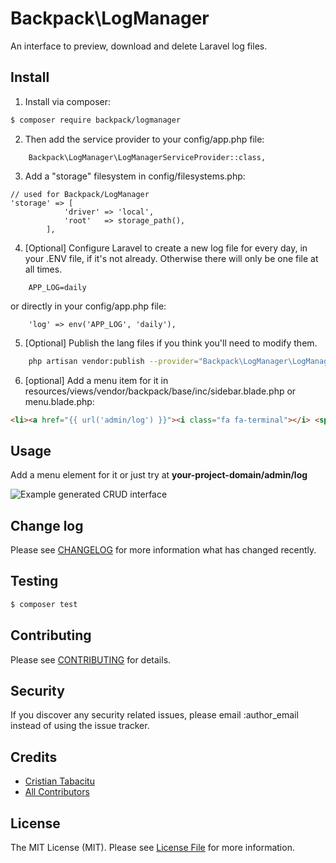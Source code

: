 # Backpack\LogManager

An interface to preview, download and delete Laravel log files.

## Install

1) Install via composer:

``` bash
$ composer require backpack/logmanager
```

2) Then add the service provider to your config/app.php file:

```
    Backpack\LogManager\LogManagerServiceProvider::class,
```

3) Add a "storage" filesystem in config/filesystems.php:

```
// used for Backpack/LogManager
'storage' => [
            'driver' => 'local',
            'root'   => storage_path(),
        ],
```

4) [Optional] Configure Laravel to create a new log file for every day, in your .ENV file, if it's not already. Otherwise there will only be one file at all times.

```
    APP_LOG=daily
```

or directly in your config/app.php file:
```
    'log' => env('APP_LOG', 'daily'),
```

5) [Optional] Publish the lang files if you think you'll need to modify them.

```bash
    php artisan vendor:publish --provider="Backpack\LogManager\LogManagerServiceProvider"
```

6) [optional] Add a menu item for it in resources/views/vendor/backpack/base/inc/sidebar.blade.php or menu.blade.php:

```html
<li><a href="{{ url('admin/log') }}"><i class="fa fa-terminal"></i> <span>Logs</span></a></li>
```

## Usage

Add a menu element for it or just try at **your-project-domain/admin/log**

![Example generated CRUD interface](https://dl.dropboxusercontent.com/u/2431352/backpack_logmanager.png)

## Change log

Please see [CHANGELOG](CHANGELOG.md) for more information what has changed recently.

## Testing

``` bash
$ composer test
```

## Contributing

Please see [CONTRIBUTING](CONTRIBUTING.md) for details.

## Security

If you discover any security related issues, please email :author_email instead of using the issue tracker.

## Credits

- [Cristian Tabacitu](https://tabacitu.ro)
- [All Contributors](../../contributors)

## License

The MIT License (MIT). Please see [License File](LICENSE.md) for more information.
